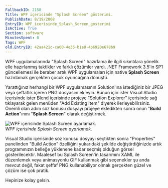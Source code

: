 ```yaml
---
FallbackID: 2158
Title: WPF içerisinde "Splash Screen" gösterimi.
PublishDate: 8/19/2008
EntryID: WPF_icerisinde_Splash_Screen_gosterimi
IsActive: True
Section: software
MinutesSpent: 0
Tags: WPF
old.EntryID: 42aa421c-ca60-4e35-b1e0-4b6920e678b9
---
```

WPF uygulamalarında "Splash Screen" hazırlama ile ilgili sıkıntılara
yönelik elle hazırlanmış taktikler ve farklı çözümler vardı. .NET
Framework 3.5'in SP1 güncellemesi ile beraber artık WPF uygulamaları
için native **Splash Screen** hazırlamak gerçekten çocuk oyuncağına
dönüştü.

Yarattığınız herhangi bir WPF uygulamasının Solution'ına istediğiniz bir
JPEG veya şeffaflık içeren PNG dosyasını ekleyin. Bunun için ister
Visual Studio içerisinde ister Blend içerisinde projeye "Solution
Explorer" içerisinde sağ tıklayarak gelen menüden "Add Existing Item"
diyerek ilerleyebilirsiniz. Önemli olan adım söz konusu dosyayı projeye
ekledikten sonra onun "**Build Action**"ınını "**Splash Screen**" olarak
değiştirmek.

![WPF içerisinde Splash Screen
ayarlamak.](http://cdn.daron.yondem.com/assets/2158/18082008_1.png)\
*WPF içerisinde Splash Screen ayarlamak.*

Visual Studio içerisinde söz konusu dosyayı seçtikten sonra "Properties"
panelinden "Build Action" özelliğini yukarıdaki şekilde
değiştirdiğinizde artık programınızın belleğe yüklenene kadar seçmiş
olduğun görsel gösterilecektir. Maalesef bu Splash Screen'in tasarımını
XAML ile düzenlemek veya animasyonlu GIF kullanmak gibi seçenekler şu
anda mevcut değil, fakat şeffaf PNG kullanabiliyor olmak gerçekten güzel
ve çözüm ise çok pratik.

Hepinize kolay gelsin.


